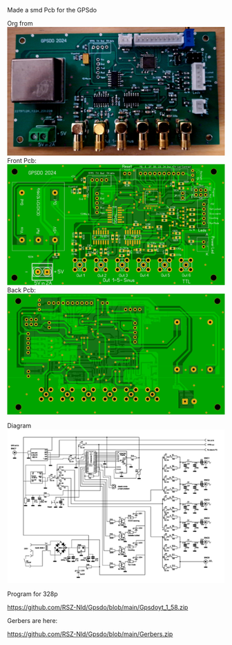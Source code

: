 Made a smd Pcb for the GPSdo

Org from 
![Photo 2]( https://github.com/RSZ-Nld/Gpsdo/blob/main/Pcb-GPSDO.jpg)
Front Pcb:
![Photo 3](https://github.com/RSZ-Nld/Gpsdo/blob/main/Front.JPG )
Back Pcb: 
![Photo 6]( https://github.com/RSZ-Nld/Gpsdo/blob/main/Back.JPG)

Diagram 
![Photo 12](https://github.com/RSZ-Nld/Gpsdo/blob/main/Yannick-schema.jpg)

Program for 328p 

https://github.com/RSZ-Nld/Gpsdo/blob/main/Gpsdoyt_1_58.zip




Gerbers are here:


https://github.com/RSZ-Nld/Gpsdo/blob/main/Gerbers.zip


